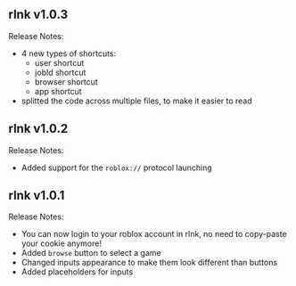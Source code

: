 ## rlnk v1.0.3

Release Notes:
- 4 new types of shortcuts:
  - user shortcut
  - jobId shortcut
  - browser shortcut
  - app shortcut
- splitted the code across multiple files, to make it easier to read

## rlnk v1.0.2

Release Notes:
- Added support for the `roblox://` protocol launching

## rlnk v1.0.1

Release Notes:
- You can now login to your roblox account in rlnk, no need to copy-paste your cookie anymore!
- Added `browse` button to select a game
- Changed inputs appearance to make them look different than buttons
- Added placeholders for inputs